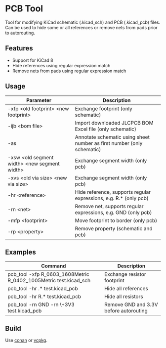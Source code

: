 # PCB Tool
Tool for modifying KiCad schematic (.kicad_sch) and PCB (.kicad_pcb) files.
Can be used to hide some or all references or remove nets from pads prior to autorouting.

## Features
* Support for KiCad 8
* Hide references using regular expression match
* Remove nets from pads using regular expression match

## Usage
| Parameter                                      | Description
|------------------------------------------------|-----------------
| -xfp \<old footprint> \<new footprint>         | Exchange footprint (only schematic)
| -ijb \<bom file>                               | Import downloaded JLCPCB BOM Excel file (only schematic)
| -as                                            | Annotate schematic using sheet number as first number (only schematic)
| -xsw \<old segment width> \<new segment width> | Exchange segment width (only pcb)
| -xvs \<old via size> \<new via size>           | Exchange segment width (only pcb)
| -hr \<reference>                               | Hide reference, supports regular expressions, e.g. R.* (only pcb)
| -rn \<net>                                     | Remove net, supports regular expressions, e.g. GND (only pcb)
| -mfp \<footprint>                              | Move footprint to border (only pcb)
| -rp \<property>                                | Remove property (schematic and pcb)


## Examples
| Command                                                          | Description
|------------------------------------------------------------------|-----------------
| pcb_tool -xfp R_0603_1608Metric R_0402_1005Metric test.kicad_sch | Exchange resistor footprint
| pcb_tool -hr .* test.kicad_pcb                                   | Hide all references
| pcb_tool -hr R.* test.kicad_pcb                                  | Hide all resistors
| pcb_tool -rn GND -rn \\+3V3 test.kicad_pcb                       | Remove GND and 3.3V before autorouting

## Build
Use [conan](support/conan/README.md) or [vcpkg](support/vcpkg/README.md).
